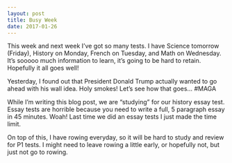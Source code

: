 ```yaml
---
layout: post
title: Busy Week
date: 2017-01-26
---
```


This week and next week I’ve got so many tests.  I have Science tomorrow (Friday), History on Monday, French on Tuesday, and Math on Wednesday.  It’s sooooo much information to learn, it’s going to be hard to retain.  Hopefully it all goes well!

Yesterday, I found out that President Donald Trump actually wanted to go ahead with his wall idea.  Holy smokes!  Let’s see how that goes…  #MAGA

While I’m writing this blog post, we are “studying” for our history essay test.  Essay tests are horrible because you need to write a full, 5 paragraph essay in 45 minutes.  Woah!  Last time we did an essay tests I just made the time limit.

On top of this, I have rowing everyday, so it will be hard to study and review for P1 tests.  I might need to leave rowing a little early, or hopefully not, but just not go to rowing.
